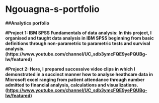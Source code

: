 # Ngouagna-s-portfolio
<p><b>##Analytics porfolio<b><p>
#Project 1: IBM SPSS Fundamentals of data analysis: In this project, I organised and taught data analysis in IBM SPSS beginning from basic
definitions through non-parametric to parametric tests and survival analysis.(https://www.youtube.com/channel/UC_sdb3ymcFQE9yePQUBg-Iw/featured)

#Project 2:  Here, I prepared successive video clips in which I demonstrated in a succinct manner how to analyse heathcare data in Microsoft excel ranging from patient attendance through number admitted to financial analysis, calculations and visualizations.(https://www.youtube.com/channel/UC_sdb3ymcFQE9yePQUBg-Iw/featured)


